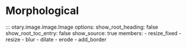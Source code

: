 # Morphological

::: otary.image.image.Image
    options:
        show_root_heading: false
        show_root_toc_entry: false
        show_source: true
        members:
            - resize_fixed
            - resize
            - blur
            - dilate
            - erode
            - add_border